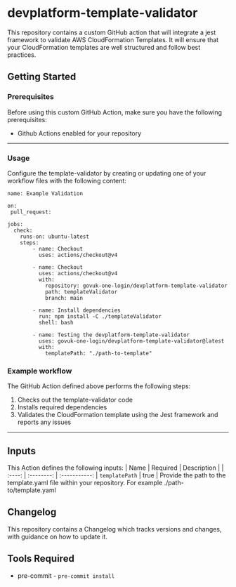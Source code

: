 # devplatform-template-validator
This repository contains a custom GitHub action that will integrate a jest framework to validate AWS CloudFormation Templates. It will ensure that your CloudFormation templates are well structured and follow best practices.

## Getting Started
### Prerequisites
Before using this custom GitHub Action, make sure you have the following prerequisites:
- Github Actions enabled for your repository
--------------
### Usage
Configure the template-validator by creating or updating one of your workflow files with the following content:

```
name: Example Validation

on:
 pull_request:

jobs:
  check:
    runs-on: ubuntu-latest
    steps:
        - name: Checkout
          uses: actions/checkout@v4
        
        - name: Checkout
          uses: actions/checkout@v4
          with:
            repository: govuk-one-login/devplatform-template-validator
            path: templateValidator
            branch: main

        - name: Install dependencies
          run: npm install -C ./templateValidator
          shell: bash

        - name: Testing the devplatform-template-validator
          uses: govuk-one-login/devplatform-template-validator@latest
          with:
            templatePath: "./path-to-template" 
```

### Example workflow
The GitHub Action defined above performs the following steps:
1. Checks out the template-validator code
2. Installs required dependencies
3. Validates the CloudFormation template using the Jest framework and reports any issues

----------
## Inputs
This Action defines the following inputs:
|  Name  |  Required  |  Description  |
| :----: | :--------: | :-----------: |
`templatePath` | true | Provide the path to the template.yaml file within your repository. For example ./path-to/template.yaml                           

## Changelog
This repository contains a Changelog which tracks versions and changes, with guidance on how to update it.

## Tools Required
- pre-commit - ```pre-commit install```

